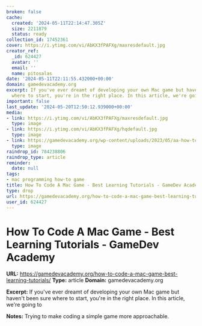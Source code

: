 ```yaml
---
broken: false
cache:
  created: '2024-05-11T22:14:47.305Z'
  size: 2211879
  status: ready
collection_id: 17452361
cover: https://i.ytimg.com/vi/AbKX3fPAFXg/maxresdefault.jpg
creator_ref:
  _id: 624427
  avatar: ''
  email: ''
  name: pitosalas
date: '2024-05-11T22:11:55.432000+00:00'
domain: gamedevacademy.org
excerpt: If you've ever dreamt of developing your own Mac game but haven't been sure
  where to start, you're in the right place. In this article, we're going to
important: false
last_update: '2024-05-20T12:50:12.939000+00:00'
media:
- link: https://i.ytimg.com/vi/AbKX3fPAFXg/maxresdefault.jpg
  type: image
- link: https://i.ytimg.com/vi/AbKX3fPAFXg/hqdefault.jpg
  type: image
- link: https://gamedevacademy.org/wp-content/uploads/2023/05/aa-how-to-code-a-mac-game.jpg
  type: image
raindrop_id: 784238806
raindrop_type: article
reminder:
  date: null
tags:
- mac programming how-to game
title: How To Code A Mac Game - Best Learning Tutorials - GameDev Academy
type: drop
url: https://gamedevacademy.org/how-to-code-a-mac-game-best-learning-tutorials/
user_id: 624427
---
```


# How To Code A Mac Game - Best Learning Tutorials - GameDev Academy

**URL:** https://gamedevacademy.org/how-to-code-a-mac-game-best-learning-tutorials/
**Type:** article
**Domain:** gamedevacademy.org

**Excerpt:** If you've ever dreamt of developing your own Mac game but haven't been sure where to start, you're in the right place. In this article, we're going to

**Notes:**
Trying to make coding a simple game more approachable. 

